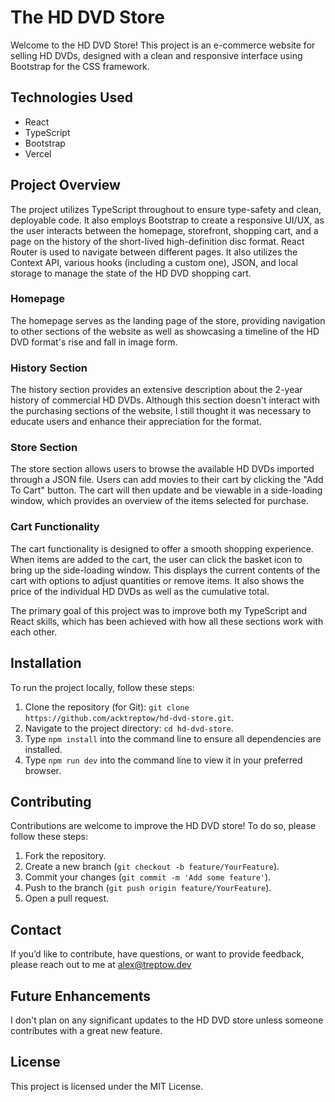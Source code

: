 # The HD DVD Store

Welcome to the HD DVD Store! This project is an e-commerce website for selling HD DVDs, designed with a clean and responsive interface using Bootstrap for the CSS framework.

## Technologies Used

- React
- TypeScript
- Bootstrap
- Vercel

## Project Overview

The project utilizes TypeScript throughout to ensure type-safety and clean, deployable code. It also employs Bootstrap to create a responsive UI/UX, as the user interacts between the homepage, storefront, shopping cart, and a page on the history of the short-lived high-definition disc format. React Router is used to navigate between different pages. It also utilizes the Context API, various hooks (including a custom one), JSON, and local storage to manage the state of the HD DVD shopping cart.

### Homepage

The homepage serves as the landing page of the store, providing navigation to other sections of the website as well as showcasing a timeline of the HD DVD format's rise and fall in image form.

### History Section

The history section provides an extensive description about the 2-year history of commercial HD DVDs. Although this section doesn't interact with the purchasing sections of the website, I still thought it was necessary to educate users and enhance their appreciation for the format.

### Store Section

The store section allows users to browse the available HD DVDs imported through a JSON file. Users can add movies to their cart by clicking the "Add To Cart" button. The cart will then update and be viewable in a side-loading window, which provides an overview of the items selected for purchase.

### Cart Functionality

The cart functionality is designed to offer a smooth shopping experience. When items are added to the cart, the user can click the basket icon to bring up the side-loading window. This displays the current contents of the cart with options to adjust quantities or remove items. It also shows the price of the individual HD DVDs as well as the cumulative total.

The primary goal of this project was to improve both my TypeScript and React skills, which has been achieved with how all these sections work with each other.

## Installation

To run the project locally, follow these steps:

1. Clone the repository (for Git): `git clone https://github.com/acktreptow/hd-dvd-store.git`.
2. Navigate to the project directory: `cd hd-dvd-store`.
3. Type `npm install` into the command line to ensure all dependencies are installed.
4. Type `npm run dev` into the command line to view it in your preferred browser.

## Contributing

Contributions are welcome to improve the HD DVD store! To do so, please follow these steps:

1. Fork the repository.
2. Create a new branch (`git checkout -b feature/YourFeature`).
3. Commit your changes (`git commit -m 'Add some feature'`).
4. Push to the branch (`git push origin feature/YourFeature`).
5. Open a pull request.

## Contact

If you’d like to contribute, have questions, or want to provide feedback, please reach out to me at [alex@treptow.dev](mailto:alex@treptow.dev)

## Future Enhancements

I don't plan on any significant updates to the HD DVD store unless someone contributes with a great new feature.

## License

This project is licensed under the MIT License.
